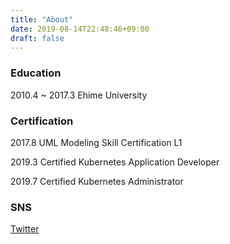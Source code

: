 ```yaml
---
title: "About"
date: 2019-08-14T22:48:46+09:00
draft: false
---
```


### Education
2010.4 ~ 2017.3 Ehime University

### Certification

2017.8 UML Modeling Skill Certification L1

2019.3 Certified Kubernetes Application Developer

2019.7 Certified Kubernetes Administrator

### SNS

[Twitter](https://twitter.com/nd2687)
